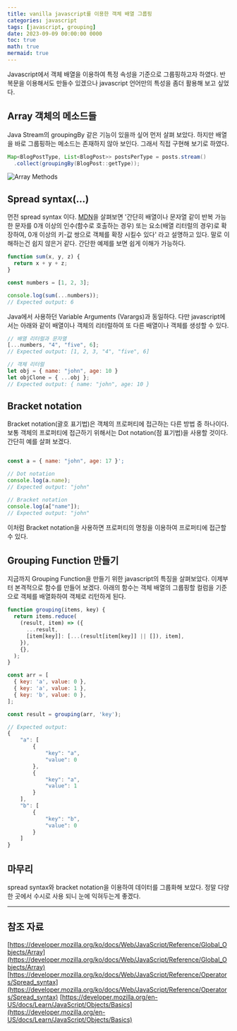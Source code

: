 ```yaml
---
title: vanilla javascript를 이용한 객체 배열 그룹핑
categories: javascript
tags: [javascript, grouping]
date: 2023-09-09 00:00:00 0000
toc: true
math: true
mermaid: true
---
```


Javascript에서 객체 배열을 이용하여 특정 속성을 기준으로 그룹핑하고자 하였다.
반복문을 이용해서도 만들수 있겠으나 javascript 언어만의 특성을 좀더 활용해 보고 싶었다.

## Array 객체의 메소드들

Java Stream의 groupingBy 같은 기능이 있을까 싶어 먼저 살펴 보았다.
하지만 배열을 바로 그룹핑하는 메소드는 존재하지 않아 보인다.
그래서 직접 구현해 보기로 하였다.

```java
Map<BlogPostType, List<BlogPost>> postsPerType = posts.stream()
  .collect(groupingBy(BlogPost::getType));
```

![Array Methods](https://onedrive.live.com/embed?resid=884E6FE11C46974%211318&authkey=%21ACScJupYO4mJgxc&width=373&height=630)

## Spread syntax(...)

먼전 spread syntax 이다. 
[MDN](https://developer.mozilla.org/ko/docs/Web/JavaScript/Reference/Operators/Spread_syntax)을 살펴보면 '간단히 배열이나 문자열 같이 반복 가능한 문자를 0개 이상의 인수(함수로 호출하는 경우) 또는 요소(배열 리터럴의 경우)로 확장하여, 0개 이상의 키-값 쌍으로 객체를 확장 시킬수 있다' 라고 설명하고 있다.
말로 이해하는건 쉽지 않은거 같다. 
간단한 예제를 보면 쉽게 이해가 가능하다.

```javascript
function sum(x, y, z) {
  return x + y + z;
}

const numbers = [1, 2, 3];

console.log(sum(...numbers));
// Expected output: 6
```

Java에서 사용하던 Variable Arguments (Varargs)과 동일하다. 
다만 javascript에서는 아래와 같이 배열이나 객체의 리터럴하여 또 다른 배열이나 객체를 생성할 수 있다. 

```javascript
// 배열 리터럴과 문자열
[...numbers, "4", "five", 6];
// Expected output: [1, 2, 3, "4", "five", 6]

// 객체 리터럴
let obj = { name: "john", age: 10 }
let objClone = { ...obj };
// Expected output: { name: "john", age: 10 } 
```

## Bracket notation

Bracket notation(괄호 표기법)은 객체의 프로퍼티에 접근하는 다른 방법 중 하나이다.
보통 객체의 프로퍼티에 접근하기 위해서는 Dot notation(점 표기법)을 사용할 것이다. 
간단히 예를 살펴 보겠다.

```javascript

const a = { name: "john", age: 17 }';

// Dot notation
console.log(a.name);
// Expected output: "john"

// Bracket notation
console.log(a["name"]);
// Expected output: "john"

```
이처럼 Bracket notation을 사용하면 프로퍼티의 명칭을 이용하여 프로퍼티에 접근할 수 있다.

## Grouping Function 만들기

지금까지 Grouping Function을 만들기 위한 javascript의 특징을 살펴보았다. 
이제부터 본격적으로 함수를 만들어 보겠다. 
아래의 함수는 객체 배열의 그룹핑할 컬럼을 기준으로 객체를 배열화하여 객체로 리턴하게 된다.

```javascript
function grouping(items, key) {
  return items.reduce(
    (result, item) => ({
      ...result,
      [item[key]]: [...(result[item[key]] || []), item],
    }),
    {},
  );
}

const arr = [
  { key: 'a', value: 0 },
  { key: 'a', value: 1 },
  { key: 'b', value: 0 },
];

const result = grouping(arr, 'key');

// Expected output: 
{
    "a": [
        {
            "key": "a",
            "value": 0
        },
        {
            "key": "a",
            "value": 1
        }
    ],
    "b": [
        {
            "key": "b",
            "value": 0
        }
    ]
}
```

## 마무리

spread syntax와 bracket notation을 이용하여 데이터를 그룹화해 보았다.
정말 다양한 곳에서 수시로 사용 되니 눈에 익혀두는게 좋겠다.

---

## 참조 자료

[https://developer.mozilla.org/ko/docs/Web/JavaScript/Reference/Global_Objects/Array](https://developer.mozilla.org/ko/docs/Web/JavaScript/Reference/Global_Objects/Array)
[https://developer.mozilla.org/ko/docs/Web/JavaScript/Reference/Operators/Spread_syntax](https://developer.mozilla.org/ko/docs/Web/JavaScript/Reference/Operators/Spread_syntax)
[https://developer.mozilla.org/en-US/docs/Learn/JavaScript/Objects/Basics](https://developer.mozilla.org/en-US/docs/Learn/JavaScript/Objects/Basics)
